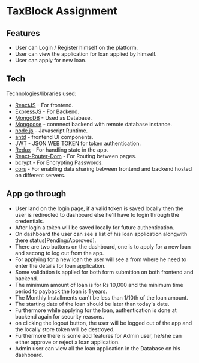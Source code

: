 # TaxBlock Assignment

## Features

- User can Login / Register himself on the platform.
- User can view the application for loan applied by himself.
- User can apply for new loan.

## Tech

Technologies/libraries used:

- [ReactJS](https://reactjs.org/) - For frontend.
- [ExpressJS](https://expressjs.com/) - For Backend.
- [MongoDB](https://www.mongodb.com/) - Used as Database.
- [Mongoose](https://mongoosejs.com/) - connnect backend with remote database instance.
- [node.js](https://nodejs.org/en/) - Javascript Runtime.
- [antd](https://ant.design/) - frontend UI components.
- [JWT](https://github.com/auth0/node-jsonwebtoken#readme) - JSON WEB TOKEN for token authentication.
- [Redux](https://redux.js.org/) - For handling state in the app.
- [React-Router-Dom](https://reactrouter.com/) - For Routing between pages.
- [bcrypt](https://github.com/kelektiv/node.bcrypt.js#readme) - For Encrypting Passwords.
- [cors](https://github.com/expressjs/cors#readme) - For enabling data sharing between frontend and backend hosted on different servers.

## App go through

- User land on the login page, if a valid token is saved locally then the user is redirected to dashboard else he'll have to login through the credentials.
- After login a token will be saved locally for future authentication.
- On dashboard the user can see a list of his loan application alongwith there status[Pending/Approved].
- There are two buttons on the dashboard, one is to apply for a new loan and secong to log out from the app.
- For applying for a new loan the user will see a from where he need to enter the details for loan application.
- Some validation is applied for both form submition on both frontend and backend.
- The minimum amount of loan is for Rs 10,000 and the minimum time period to payback the loan is 1 years.
- The Monthly Installments can't be less than 1/10th of the loan amount.
- The starting date of the loan should be later than today's date.
- Furthermore while applying for the loan, authentication is done at backend again for security reasons.
- on clicking the logout button, the user will be logged out of the app and the locally store token will be destroyed.
- Furthermore there is some add features for Admin user, he/she can either approve or reject a loan application.
- Admin user can view all the loan application in the Database on his dashboard.
